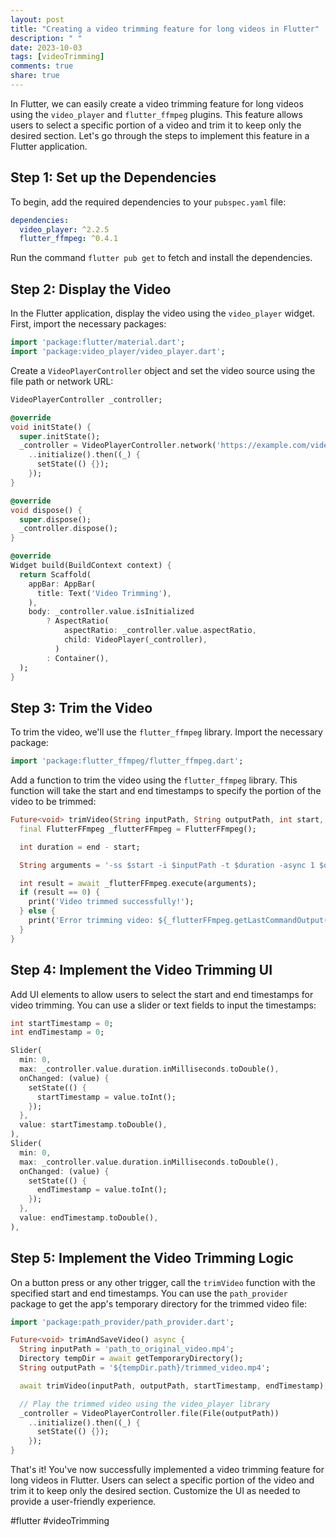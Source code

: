 ```yaml
---
layout: post
title: "Creating a video trimming feature for long videos in Flutter"
description: " "
date: 2023-10-03
tags: [videoTrimming]
comments: true
share: true
---
```


In Flutter, we can easily create a video trimming feature for long videos using the `video_player` and `flutter_ffmpeg` plugins. This feature allows users to select a specific portion of a video and trim it to keep only the desired section. Let's go through the steps to implement this feature in a Flutter application.

## Step 1: Set up the Dependencies

To begin, add the required dependencies to your `pubspec.yaml` file:

```yaml
dependencies:
  video_player: ^2.2.5
  flutter_ffmpeg: ^0.4.1
```

Run the command `flutter pub get` to fetch and install the dependencies.

## Step 2: Display the Video

In the Flutter application, display the video using the `video_player` widget. First, import the necessary packages:

```dart
import 'package:flutter/material.dart';
import 'package:video_player/video_player.dart';
```

Create a `VideoPlayerController` object and set the video source using the file path or network URL:

```dart
VideoPlayerController _controller;

@override
void initState() {
  super.initState();
  _controller = VideoPlayerController.network('https://example.com/video.mp4')
    ..initialize().then((_) {
      setState(() {});
    });
}

@override
void dispose() {
  super.dispose();
  _controller.dispose();
}

@override
Widget build(BuildContext context) {
  return Scaffold(
    appBar: AppBar(
      title: Text('Video Trimming'),
    ),
    body: _controller.value.isInitialized
        ? AspectRatio(
            aspectRatio: _controller.value.aspectRatio,
            child: VideoPlayer(_controller),
          )
        : Container(),
  );
}
```

## Step 3: Trim the Video

To trim the video, we'll use the `flutter_ffmpeg` library. Import the necessary package:

```dart
import 'package:flutter_ffmpeg/flutter_ffmpeg.dart';
```

Add a function to trim the video using the `flutter_ffmpeg` library. This function will take the start and end timestamps to specify the portion of the video to be trimmed:

```dart
Future<void> trimVideo(String inputPath, String outputPath, int start, int end) async {
  final FlutterFFmpeg _flutterFFmpeg = FlutterFFmpeg();

  int duration = end - start;

  String arguments = '-ss $start -i $inputPath -t $duration -async 1 $outputPath';

  int result = await _flutterFFmpeg.execute(arguments);
  if (result == 0) {
    print('Video trimmed successfully!');
  } else {
    print('Error trimming video: ${_flutterFFmpeg.getLastCommandOutput()}');
  }
}
```

## Step 4: Implement the Video Trimming UI

Add UI elements to allow users to select the start and end timestamps for video trimming. You can use a slider or text fields to input the timestamps:

```dart
int startTimestamp = 0;
int endTimestamp = 0;

Slider(
  min: 0,
  max: _controller.value.duration.inMilliseconds.toDouble(),
  onChanged: (value) {
    setState(() {
      startTimestamp = value.toInt();
    });
  },
  value: startTimestamp.toDouble(),
),
Slider(
  min: 0,
  max: _controller.value.duration.inMilliseconds.toDouble(),
  onChanged: (value) {
    setState(() {
      endTimestamp = value.toInt();
    });
  },
  value: endTimestamp.toDouble(),
),
```

## Step 5: Implement the Video Trimming Logic

On a button press or any other trigger, call the `trimVideo` function with the specified start and end timestamps. You can use the `path_provider` package to get the app's temporary directory for the trimmed video file:

```dart
import 'package:path_provider/path_provider.dart';

Future<void> trimAndSaveVideo() async {
  String inputPath = 'path_to_original_video.mp4';
  Directory tempDir = await getTemporaryDirectory();
  String outputPath = '${tempDir.path}/trimmed_video.mp4';

  await trimVideo(inputPath, outputPath, startTimestamp, endTimestamp);

  // Play the trimmed video using the video_player library
  _controller = VideoPlayerController.file(File(outputPath))
    ..initialize().then((_) {
      setState(() {});
    });
}
```

That's it! You've now successfully implemented a video trimming feature for long videos in Flutter. Users can select a specific portion of the video and trim it to keep only the desired section. Customize the UI as needed to provide a user-friendly experience.

#flutter #videoTrimming